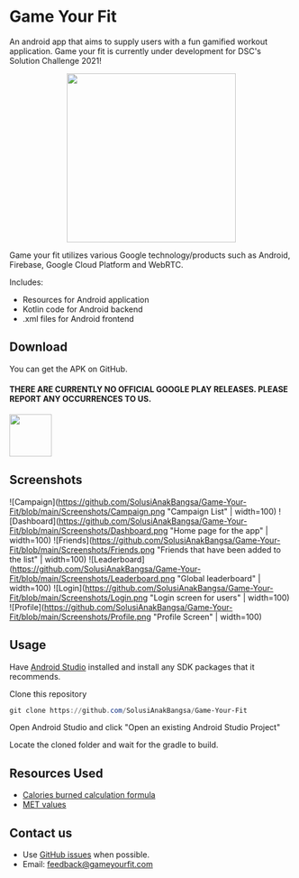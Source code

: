 # Game Your Fit

An android app that aims to supply users with a fun gamified workout application. Game your fit is currently under development for DSC's Solution Challenge 2021!

<p align="center">
  <img width="300" height="300" src="https://github.com/SolusiAnakBangsa/Web-Stack/blob/main/public/logo.png">
</p>

Game your fit utilizes various Google technology/products such as Android, Firebase, Google Cloud Platform and WebRTC.

Includes:
- Resources for Android application
- Kotlin code for Android backend
- .xml files for Android frontend


## Download
You can get the APK on GitHub.
#### THERE ARE CURRENTLY NO OFFICIAL GOOGLE PLAY RELEASES. PLEASE REPORT ANY OCCURRENCES TO US.
<a href="https://github.com/SolusiAnakBangsa/Game-Your-Fit/releases/tag/v0.2-alpha"><img src="https://raw.githubusercontent.com/andOTP/andOTP/master/assets/badges/get-it-on-github.png" height="75"></a>

## Screenshots
![Campaign](https://github.com/SolusiAnakBangsa/Game-Your-Fit/blob/main/Screenshots/Campaign.png "Campaign List"  | width=100)
![Dashboard](https://github.com/SolusiAnakBangsa/Game-Your-Fit/blob/main/Screenshots/Dashboard.png "Home page for the app"  | width=100)
![Friends](https://github.com/SolusiAnakBangsa/Game-Your-Fit/blob/main/Screenshots/Friends.png "Friends that have been added to the list"  | width=100)
![Leaderboard](https://github.com/SolusiAnakBangsa/Game-Your-Fit/blob/main/Screenshots/Leaderboard.png "Global leaderboard" | width=100)
![Login](https://github.com/SolusiAnakBangsa/Game-Your-Fit/blob/main/Screenshots/Login.png "Login screen for users" | width=100)
![Profile](https://github.com/SolusiAnakBangsa/Game-Your-Fit/blob/main/Screenshots/Profile.png "Profile Screen" | width=100)

## Usage
Have <a href="https://developer.android.com/studio?gclid=Cj0KCQjw0oCDBhCPARIsAII3C_HdgRapXULVbpa1IgTA30wwckWqGtqiAglW4MGQveWjlvM8oMUz3SUaAtbAEALw_wcB&gclsrc=aw.ds">Android Studio</a> installed and install any SDK packages that it recommends.

Clone this repository
```PowerShell
git clone https://github.com/SolusiAnakBangsa/Game-Your-Fit
```

Open Android Studio and click "Open an existing Android Studio Project"

Locate the cloned folder and wait for the gradle to build.

## Resources Used
- <a href="https://www.healthline.com/health/what-are-mets#calorie-connection">Calories burned calculation formula</a>
- <a href="https://sites.google.com/site/compendiumofphysicalactivities/">MET values</a>


## Contact us

* Use [GitHub issues](https://github.com/SolusiAnakBangsa/Game-Your-Fit/issues) when possible.
* Email: [feedback@gameyourfit.com](mailto:feedback@gameyourfit.com)

